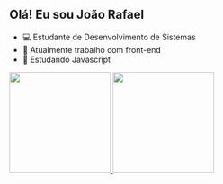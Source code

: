 ## Olá! Eu sou João Rafael
- 💻 Estudante de Desenvolvimento de Sistemas
- 🔭 Atualmente trabalho com front-end
- 🌱 Estudando Javascript
<div>
<a href="https://github.com/joaorafael07">
<img height="180em" src="https://github-readme-stats.vercel.app/api?username=joaorafael07&show_icons=true&theme=algolia"/>
<img height="180em" src="https://github-readme-stats.vercel.app/api/top-langs/?username=joaorafael07&layout=compact&theme=algolia"/>
</div>

